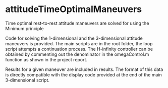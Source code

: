 # attitudeTimeOptimalManeuvers
Time optimal rest-to-rest attitude maneuvers are solved for using the Minimum principle

Code for solving the 1-dimensional and the 3-dimensional attitude maneuvers is provided. The main scripts are in the root folder, the loop script attempts a continuation process.
The H-infinity controller can be obtained by commenting out the denominator in the omegaControl.m function as shown in the project report.

Results for a given maneuver are included in results. The format of this data is directly compatible with the display code provided at the end of the main 3-dimensional script.

